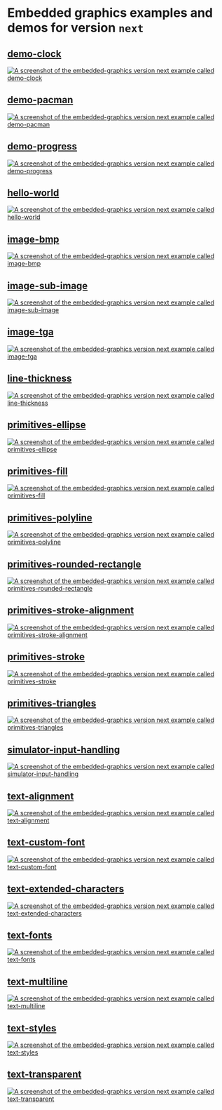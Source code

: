 # Embedded graphics examples and demos for version `next`

## [demo-clock](examples/demo-clock.rs)

[![A screenshot of the embedded-graphics version next example called demo-clock](../doc/assets/next/demo-clock.png)](examples/demo-clock.rs)

## [demo-pacman](examples/demo-pacman.rs)

[![A screenshot of the embedded-graphics version next example called demo-pacman](../doc/assets/next/demo-pacman.png)](examples/demo-pacman.rs)

## [demo-progress](examples/demo-progress.rs)

[![A screenshot of the embedded-graphics version next example called demo-progress](../doc/assets/next/demo-progress.png)](examples/demo-progress.rs)

## [hello-world](examples/hello-world.rs)

[![A screenshot of the embedded-graphics version next example called hello-world](../doc/assets/next/hello-world.png)](examples/hello-world.rs)

## [image-bmp](examples/image-bmp.rs)

[![A screenshot of the embedded-graphics version next example called image-bmp](../doc/assets/next/image-bmp.png)](examples/image-bmp.rs)

## [image-sub-image](examples/image-sub-image.rs)

[![A screenshot of the embedded-graphics version next example called image-sub-image](../doc/assets/next/image-sub-image.png)](examples/image-sub-image.rs)

## [image-tga](examples/image-tga.rs)

[![A screenshot of the embedded-graphics version next example called image-tga](../doc/assets/next/image-tga.png)](examples/image-tga.rs)

## [line-thickness](examples/line-thickness.rs)

[![A screenshot of the embedded-graphics version next example called line-thickness](../doc/assets/next/line-thickness.png)](examples/line-thickness.rs)

## [primitives-ellipse](examples/primitives-ellipse.rs)

[![A screenshot of the embedded-graphics version next example called primitives-ellipse](../doc/assets/next/primitives-ellipse.png)](examples/primitives-ellipse.rs)

## [primitives-fill](examples/primitives-fill.rs)

[![A screenshot of the embedded-graphics version next example called primitives-fill](../doc/assets/next/primitives-fill.png)](examples/primitives-fill.rs)

## [primitives-polyline](examples/primitives-polyline.rs)

[![A screenshot of the embedded-graphics version next example called primitives-polyline](../doc/assets/next/primitives-polyline.png)](examples/primitives-polyline.rs)

## [primitives-rounded-rectangle](examples/primitives-rounded-rectangle.rs)

[![A screenshot of the embedded-graphics version next example called primitives-rounded-rectangle](../doc/assets/next/primitives-rounded-rectangle.png)](examples/primitives-rounded-rectangle.rs)

## [primitives-stroke-alignment](examples/primitives-stroke-alignment.rs)

[![A screenshot of the embedded-graphics version next example called primitives-stroke-alignment](../doc/assets/next/primitives-stroke-alignment.png)](examples/primitives-stroke-alignment.rs)

## [primitives-stroke](examples/primitives-stroke.rs)

[![A screenshot of the embedded-graphics version next example called primitives-stroke](../doc/assets/next/primitives-stroke.png)](examples/primitives-stroke.rs)

## [primitives-triangles](examples/primitives-triangles.rs)

[![A screenshot of the embedded-graphics version next example called primitives-triangles](../doc/assets/next/primitives-triangles.png)](examples/primitives-triangles.rs)

## [simulator-input-handling](examples/simulator-input-handling.rs)

[![A screenshot of the embedded-graphics version next example called simulator-input-handling](../doc/assets/next/simulator-input-handling.png)](examples/simulator-input-handling.rs)

## [text-alignment](examples/text-alignment.rs)

[![A screenshot of the embedded-graphics version next example called text-alignment](../doc/assets/next/text-alignment.png)](examples/text-alignment.rs)

## [text-custom-font](examples/text-custom-font.rs)

[![A screenshot of the embedded-graphics version next example called text-custom-font](../doc/assets/next/text-custom-font.png)](examples/text-custom-font.rs)

## [text-extended-characters](examples/text-extended-characters.rs)

[![A screenshot of the embedded-graphics version next example called text-extended-characters](../doc/assets/next/text-extended-characters.png)](examples/text-extended-characters.rs)

## [text-fonts](examples/text-fonts.rs)

[![A screenshot of the embedded-graphics version next example called text-fonts](../doc/assets/next/text-fonts.png)](examples/text-fonts.rs)

## [text-multiline](examples/text-multiline.rs)

[![A screenshot of the embedded-graphics version next example called text-multiline](../doc/assets/next/text-multiline.png)](examples/text-multiline.rs)

## [text-styles](examples/text-styles.rs)

[![A screenshot of the embedded-graphics version next example called text-styles](../doc/assets/next/text-styles.png)](examples/text-styles.rs)

## [text-transparent](examples/text-transparent.rs)

[![A screenshot of the embedded-graphics version next example called text-transparent](../doc/assets/next/text-transparent.png)](examples/text-transparent.rs)


